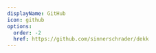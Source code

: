 ```yaml
---
displayName: GitHub
icon: github
options:
  order: -2
  href: https://github.com/sinnerschrader/dekk
---
```

